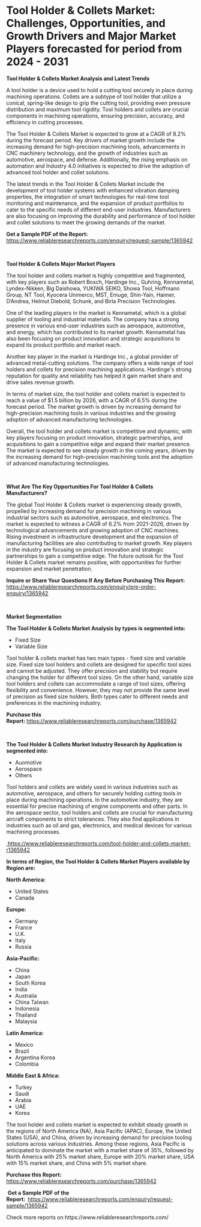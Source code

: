 <p><h1>Tool Holder & Collets Market: Challenges, Opportunities, and Growth Drivers and Major Market Players forecasted for period from 2024 - 2031</h1></p><p><strong>Tool Holder & Collets Market Analysis and Latest Trends</strong></p>
<p><p>A tool holder is a device used to hold a cutting tool securely in place during machining operations. Collets are a subtype of tool holder that utilize a conical, spring-like design to grip the cutting tool, providing even pressure distribution and maximum tool rigidity. Tool holders and collets are crucial components in machining operations, ensuring precision, accuracy, and efficiency in cutting processes.</p><p>The Tool Holder & Collets Market is expected to grow at a CAGR of 8.2% during the forecast period. Key drivers of market growth include the increasing demand for high-precision machining tools, advancements in CNC machinery technology, and the growth of industries such as automotive, aerospace, and defense. Additionally, the rising emphasis on automation and Industry 4.0 initiatives is expected to drive the adoption of advanced tool holder and collet solutions.</p><p>The latest trends in the Tool Holder & Collets Market include the development of tool holder systems with enhanced vibration damping properties, the integration of smart technologies for real-time tool monitoring and maintenance, and the expansion of product portfolios to cater to the specific needs of different end-user industries. Manufacturers are also focusing on improving the durability and performance of tool holder and collet solutions to meet the growing demands of the market.</p></p>
<p><strong>Get a Sample PDF of the Report:&nbsp;</strong> <a href="https://www.reliableresearchreports.com/enquiry/request-sample/1365942">https://www.reliableresearchreports.com/enquiry/request-sample/1365942</a></p>
<p>&nbsp;</p>
<p><strong>Tool Holder & Collets Major Market Players</strong></p>
<p><p>The tool holder and collets market is highly competitive and fragmented, with key players such as Robert Bosch, Hardinge Inc., Guhring, Kennametal, Lyndex-Nikken, Big Daishowa, YUKIWA SEIKO, Showa Tool, Hoffmann Group, NT Tool, Kyocera Unimerco, MST, Emuge, Shin-Yain, Haimer, D’Andrea, Helmut Diebold, Schunk, and Birla Precision Technologies.</p><p>One of the leading players in the market is Kennametal, which is a global supplier of tooling and industrial materials. The company has a strong presence in various end-user industries such as aerospace, automotive, and energy, which has contributed to its market growth. Kennametal has also been focusing on product innovation and strategic acquisitions to expand its product portfolio and market reach.</p><p>Another key player in the market is Hardinge Inc., a global provider of advanced metal-cutting solutions. The company offers a wide range of tool holders and collets for precision machining applications. Hardinge's strong reputation for quality and reliability has helped it gain market share and drive sales revenue growth.</p><p>In terms of market size, the tool holder and collets market is expected to reach a value of $1.5 billion by 2026, with a CAGR of 6.5% during the forecast period. The market growth is driven by increasing demand for high-precision machining tools in various industries and the growing adoption of advanced manufacturing technologies.</p><p>Overall, the tool holder and collets market is competitive and dynamic, with key players focusing on product innovation, strategic partnerships, and acquisitions to gain a competitive edge and expand their market presence. The market is expected to see steady growth in the coming years, driven by the increasing demand for high-precision machining tools and the adoption of advanced manufacturing technologies.</p></p>
<p>&nbsp;</p>
<p><strong>What Are The Key Opportunities For Tool Holder & Collets Manufacturers?</strong></p>
<p><p>The global Tool Holder & Collets market is experiencing steady growth, propelled by increasing demand for precision machining in various industrial sectors such as automotive, aerospace, and electronics. The market is expected to witness a CAGR of 6.2% from 2021-2026, driven by technological advancements and growing adoption of CNC machines. Rising investment in infrastructure development and the expansion of manufacturing facilities are also contributing to market growth. Key players in the industry are focusing on product innovation and strategic partnerships to gain a competitive edge. The future outlook for the Tool Holder & Collets market remains positive, with opportunities for further expansion and market penetration.</p></p>
<p><strong>Inquire or Share Your Questions If Any Before Purchasing This Report:</strong> <a href="https://www.reliableresearchreports.com/enquiry/pre-order-enquiry/1365942">https://www.reliableresearchreports.com/enquiry/pre-order-enquiry/1365942</a></p>
<p>&nbsp;</p>
<p><strong>Market Segmentation</strong></p>
<p><strong>The Tool Holder & Collets Market Analysis by types is segmented into:</strong></p>
<p><ul><li>Fixed Size</li><li>Variable Size</li></ul></p>
<p><p>Tool holder & collets market has two main types - fixed size and variable size. Fixed size tool holders and collets are designed for specific tool sizes and cannot be adjusted. They offer precision and stability but require changing the holder for different tool sizes. On the other hand, variable size tool holders and collets can accommodate a range of tool sizes, offering flexibility and convenience. However, they may not provide the same level of precision as fixed size holders. Both types cater to different needs and preferences in the machining industry.</p></p>
<p><strong>Purchase this Report:&nbsp;</strong><a href="https://www.reliableresearchreports.com/purchase/1365942">https://www.reliableresearchreports.com/purchase/1365942</a></p>
<p>&nbsp;</p>
<p><strong>The Tool Holder & Collets Market Industry Research by Application is segmented into:</strong></p>
<p><ul><li>Auomotive</li><li>Aerospace</li><li>Others</li></ul></p>
<p><p>Tool holders and collets are widely used in various industries such as automotive, aerospace, and others for securely holding cutting tools in place during machining operations. In the automotive industry, they are essential for precise machining of engine components and other parts. In the aerospace sector, tool holders and collets are crucial for manufacturing aircraft components to strict tolerances. They also find applications in industries such as oil and gas, electronics, and medical devices for various machining processes.</p></p>
<p><a href="https://www.reliableresearchreports.com/tool-holder-and-collets-market-r1365942">&nbsp;https://www.reliableresearchreports.com/tool-holder-and-collets-market-r1365942</a></p>
<p><strong>In terms of Region, the Tool Holder & Collets Market Players available by Region are:</strong></p>
<p>
    <p> <strong> North America: </strong>
        <ul>
            <li>United States</li>
            <li>Canada</li>
        </ul>
        </p> 
    <p> <strong> Europe: </strong>
        <ul>
            <li>Germany</li>
            <li>France</li>
            <li>U.K.</li>
            <li>Italy</li>
            <li>Russia</li>
        </ul>
        </p> 
    <p> <strong> Asia-Pacific: </strong>
        <ul>
            <li>China</li>
            <li>Japan</li>
            <li>South Korea</li>
            <li>India</li>
            <li>Australia</li>
            <li>China Taiwan</li>
            <li>Indonesia</li>
            <li>Thailand</li>
            <li>Malaysia</li>
        </ul>
        </p> 
    <p> <strong> Latin America: </strong>
        <ul>
            <li>Mexico</li>
            <li>Brazil</li>
            <li>Argentina Korea</li>
            <li>Colombia</li>
        </ul>
        </p> 
    <p> <strong> Middle East & Africa: </strong>
        <ul>
            <li>Turkey</li>
            <li>Saudi</li>
            <li>Arabia</li>
            <li>UAE</li>
            <li>Korea</li>
        </ul>
    </p>
    </p>
<p><p>The tool holder and collets market is expected to exhibit steady growth in the regions of North America (NA), Asia Pacific (APAC), Europe, the United States (USA), and China, driven by increasing demand for precision tooling solutions across various industries. Among these regions, Asia Pacific is anticipated to dominate the market with a market share of 35%, followed by North America with 25% market share, Europe with 20% market share, USA with 15% market share, and China with 5% market share.</p></p>
<p><strong>Purchase this Report: </strong><a href="https://www.reliableresearchreports.com/purchase/1365942">https://www.reliableresearchreports.com/purchase/1365942</a></p>
<p>&nbsp;<strong>Get a Sample PDF of the Report:&nbsp;&nbsp;</strong><a href="https://www.reliableresearchreports.com/enquiry/request-sample/1365942">https://www.reliableresearchreports.com/enquiry/request-sample/1365942</a></p>
<p><strong></strong></p>
<p>Check more reports on https://www.reliableresearchreports.com/</p>